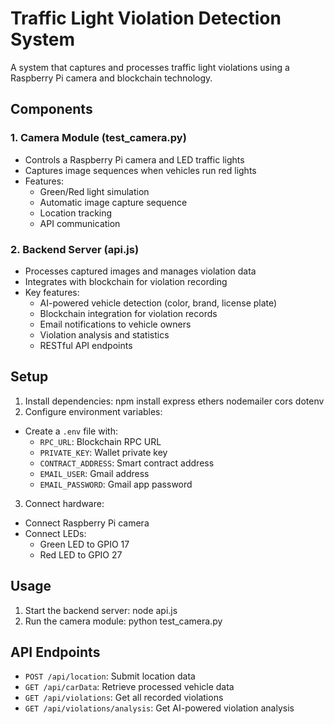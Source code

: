 # Traffic Light Violation Detection System

A system that captures and processes traffic light violations using a Raspberry Pi camera and blockchain technology.

## Components

### 1. Camera Module (test_camera.py)

- Controls a Raspberry Pi camera and LED traffic lights
- Captures image sequences when vehicles run red lights
- Features:
  - Green/Red light simulation
  - Automatic image capture sequence
  - Location tracking
  - API communication

### 2. Backend Server (api.js)

- Processes captured images and manages violation data
- Integrates with blockchain for violation recording
- Key features:
  - AI-powered vehicle detection (color, brand, license plate)
  - Blockchain integration for violation records
  - Email notifications to vehicle owners
  - Violation analysis and statistics
  - RESTful API endpoints

## Setup

1. Install dependencies: npm install express ethers nodemailer cors dotenv
2. Configure environment variables:

- Create a `.env` file with:
  - `RPC_URL`: Blockchain RPC URL
  - `PRIVATE_KEY`: Wallet private key
  - `CONTRACT_ADDRESS`: Smart contract address
  - `EMAIL_USER`: Gmail address
  - `EMAIL_PASSWORD`: Gmail app password

3. Connect hardware:

- Connect Raspberry Pi camera
- Connect LEDs:
  - Green LED to GPIO 17
  - Red LED to GPIO 27

## Usage

1. Start the backend server: node api.js
2. Run the camera module: python test_camera.py

## API Endpoints

- `POST /api/location`: Submit location data
- `GET /api/carData`: Retrieve processed vehicle data
- `GET /api/violations`: Get all recorded violations
- `GET /api/violations/analysis`: Get AI-powered violation analysis
